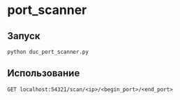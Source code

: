 # port_scanner
## Запуск
`python duc_port_scanner.py`
## Использование
`GET localhost:54321/scan/<ip>/<begin_port>/<end_port>`
